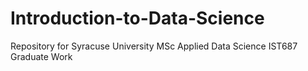 # Introduction-to-Data-Science
Repository for Syracuse University MSc Applied Data Science IST687 Graduate Work
